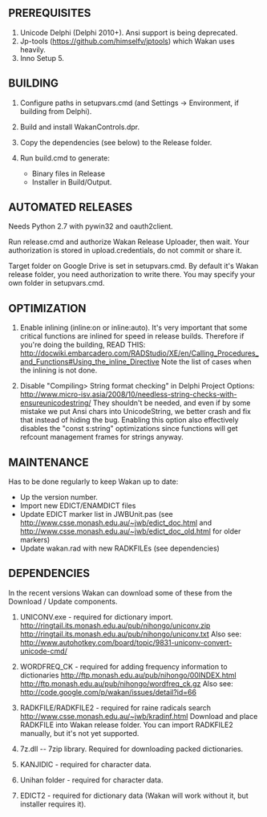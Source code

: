 ## PREREQUISITES

1. Unicode Delphi (Delphi 2010+). Ansi support is being deprecated.
2. Jp-tools (https://github.com/himselfv/jptools) which Wakan uses heavily.
3. Inno Setup 5.


## BUILDING

1. Configure paths in setupvars.cmd (and Settings -> Environment, if building from Delphi).
2. Build and install WakanControls.dpr.
3. Copy the dependencies (see below) to the Release folder.
4. Run build.cmd to generate:

    * Binary files in Release
    * Installer in Build/Output.


## AUTOMATED RELEASES

Needs Python 2.7 with pywin32 and oauth2client.

Run release.cmd and authorize Wakan Release Uploader, then wait.
Your authorization is stored in upload.credentials, do not commit or share it.

Target folder on Google Drive is set in setupvars.cmd. By default it's Wakan release folder,
you need authorization to write there.
You may specify your own folder in setupvars.cmd.


## OPTIMIZATION

1. Enable inlining (inline:on or inline:auto).
It's very important that some critical functions are inlined for speed in release builds.
Therefore if you're doing the building, READ THIS:
http://docwiki.embarcadero.com/RADStudio/XE/en/Calling_Procedures_and_Functions#Using_the_inline_Directive
Note the list of cases when the inlining is not done.

2. Disable "Compiling> String format checking" in Delphi Project Options:
http://www.micro-isv.asia/2008/10/needless-string-checks-with-ensureunicodestring/
They shouldn't be needed, and even if by some mistake we put Ansi chars into UnicodeString, we better crash and fix that instead of hiding the bug.
Enabling this option also effectively disables the "const s:string" optimizations since functions will get refcount management frames for strings anyway.


## MAINTENANCE

Has to be done regularly to keep Wakan up to date:

 * Up the version number.
 * Import new EDICT/ENAMDICT files
 * Update EDICT marker list in JWBUnit.pas (see http://www.csse.monash.edu.au/~jwb/edict_doc.html and http://www.csse.monash.edu.au/~jwb/edict_doc_old.html for older markers)
 * Update wakan.rad with new RADKFILEs (see dependencies)


## DEPENDENCIES

In the recent versions Wakan can download some of these from the Download / Update components.

1. UNICONV.exe - required for dictionary import.
http://ringtail.its.monash.edu.au/pub/nihongo/uniconv.zip
http://ringtail.its.monash.edu.au/pub/nihongo/uniconv.txt
Also see: http://www.autohotkey.com/board/topic/9831-uniconv-convert-unicode-cmd/

2. WORDFREQ_CK - required for adding frequency information to dictionaries
http://ftp.monash.edu.au/pub/nihongo/00INDEX.html
http://ftp.monash.edu.au/pub/nihongo/wordfreq_ck.gz
Also see: http://code.google.com/p/wakan/issues/detail?id=66

3. RADKFILE/RADKFILE2 - required for raine radicals search
http://www.csse.monash.edu.au/~jwb/kradinf.html
Download and place RADKFILE into Wakan release folder. You can import RADKFILE2 manually, but it's not yet supported.

4. 7z.dll -- 7zip library. Required for downloading packed dictionaries.

5. KANJIDIC - required for character data.

6. Unihan folder - required for character data.

7. EDICT2 - required for dictionary data (Wakan will work without it, but installer requires it).